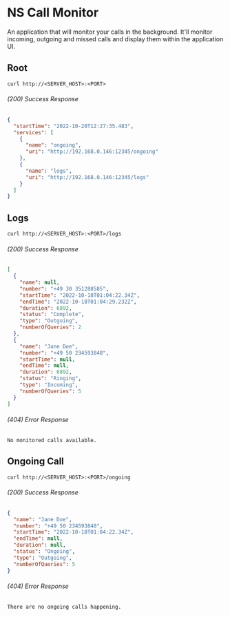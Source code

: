 # NS Call Monitor

An application that will monitor your calls in the background. It'll monitor incoming, outgoing and
missed calls and display them within the application UI.

## Root

`curl http://<SERVER_HOST>:<PORT>`

###### (200) Success Response

```json
{
  "startTime": "2022-10-20T12:27:35.483",
  "services": [
    {
      "name": "ongoing",
      "uri": "http://192.168.0.146:12345/ongoing"
    },
    {
      "name": "logs",
      "uri": "http://192.168.0.146:12345/logs"
    }
  ]
}          
```

## Logs

`curl http://<SERVER_HOST>:<PORT>/logs`

###### (200) Success Response

```json
[
  {
    "name": null,
    "number": "+49 30 351288585",
    "startTime": "2022-10-18T01:04:22.34Z",
    "endTime": "2022-10-18T01:04:29.232Z",
    "duration": 6892,
    "status": "Complete",
    "type": "Outgoing",
    "numberOfQueries": 2
  },
  {
    "name": "Jane Doe",
    "number": "+49 50 234593848",
    "startTime": null,
    "endTime": null,
    "duration": 6892,
    "status": "Ringing",
    "type": "Incoming",
    "numberOfQueries": 5
  }
]
```

###### (404) Error Response

```
No monitored calls available.
```

## Ongoing Call

`curl http://<SERVER_HOST>:<PORT>/ongoing`

###### (200) Success Response

```json
{
  "name": "Jane Doe",
  "number": "+49 50 234593848",
  "startTime": "2022-10-18T01:04:22.34Z",
  "endTime": null,
  "duration": null,
  "status": "Ongoing",
  "type": "Outgoing",
  "numberOfQueries": 5
}
```

###### (404) Error Response

```
There are no ongoing calls happening.
```